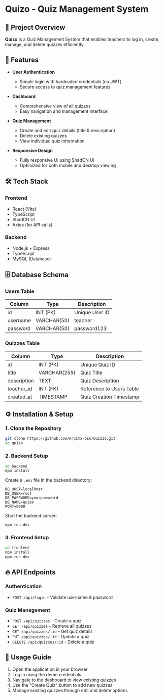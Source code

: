 # Quizo - Quiz Management System

## 📌 Project Overview

**Quizo** is a Quiz Management System that enables teachers to log in, create, manage, and delete quizzes efficiently.

## 🚀 Features

- **User Authentication**
  - Simple login with hardcoded credentials (no JWT)
  - Secure access to quiz management features

- **Dashboard**
  - Comprehensive view of all quizzes
  - Easy navigation and management interface

- **Quiz Management**
  - Create and edit quiz details (title & description)
  - Delete existing quizzes
  - View individual quiz information

- **Responsive Design**
  - Fully responsive UI using ShadCN UI
  - Optimized for both mobile and desktop viewing

## 🛠️ Tech Stack

### Frontend
- React (Vite)
- TypeScript
- ShadCN UI
- Axios (for API calls)

### Backend
- Node.js + Express
- TypeScript
- MySQL (Database)

## 🗄️ Database Schema

### Users Table

| Column     | Type         | Description           |
|------------|--------------|----------------------|
| id         | INT (PK)     | Unique User ID       |
| username   | VARCHAR(50)  |teacher   |
| password   | VARCHAR(50)  | password123  |

### Quizzes Table

| Column       | Type         | Description               |
|--------------|--------------|--------------------------|
| id           | INT (PK)     | Unique Quiz ID           |
| title        | VARCHAR(255) | Quiz Title               |
| description  | TEXT         | Quiz Description         |
| teacher_id   | INT (FK)     | Reference to Users Table |
| created_at   | TIMESTAMP    | Quiz Creation Timestamp  |

## ⚙️ Installation & Setup

### 1. Clone the Repository
```bash
git clone https://github.com/Arpita-oss/Quizzo.git
cd quizo
```

### 2. Backend Setup
```bash
cd backend
npm install
```

Create a `.env` file in the backend directory:
```env
DB_HOST=localhost
DB_USER=root
DB_PASSWORD=yourpassword
DB_NAME=quizo
PORT=5000
```

Start the backend server:
```bash
npm run dev
```

### 3. Frontend Setup
```bash
cd frontend
npm install
npm run dev
```

## 🔥 API Endpoints

### Authentication
- `POST /api/login` - Validate username & password

### Quiz Management
- `POST /api/quizzes` - Create a quiz
- `GET /api/quizzes` - Retrieve all quizzes
- `GET /api/quizzes/:id` - Get quiz details
- `PUT /api/quizzes/:id` - Update a quiz
- `DELETE /api/quizzes/:id` - Delete a quiz

## 🎯 Usage Guide

1. Open the application in your browser
2. Log in using the demo credentials
3. Navigate to the dashboard to view existing quizzes
4. Use the "Create Quiz" button to add new quizzes
5. Manage existing quizzes through edit and delete options
